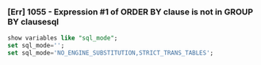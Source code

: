 
### [Err] 1055 - Expression #1 of ORDER BY clause is not in GROUP BY clausesql
```sql
show variables like "sql_mode";
set sql_mode='';
set sql_mode='NO_ENGINE_SUBSTITUTION,STRICT_TRANS_TABLES';
```

